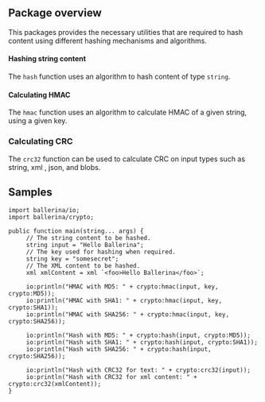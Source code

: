 ## Package overview

This packages provides the necessary utilities that are required to hash content using different hashing mechanisms and algorithms. 

#### Hashing string content
The `hash` function uses an algorithm to hash content of type `string`. 

#### Calculating HMAC 
The `hmac` function uses an algorithm to calculate HMAC of a given string, using a given key. 

### Calculating CRC

The `crc32` function can be used to calculate CRC on input types such as string, xml , json, and blobs.

## Samples

```ballerina
import ballerina/io;
import ballerina/crypto;

public function main(string... args) {
     // The string content to be hashed.
     string input = "Hello Ballerina";
     // The key used for hashing when required.
     string key = "somesecret";
     // The XML content to be hashed.
     xml xmlContent = xml `<foo>Hello Ballerina</foo>`;

     io:println("HMAC with MD5: " + crypto:hmac(input, key, crypto:MD5));
     io:println("HMAC with SHA1: " + crypto:hmac(input, key, crypto:SHA1));
     io:println("HMAC with SHA256: " + crypto:hmac(input, key, crypto:SHA256));

     io:println("Hash with MD5: " + crypto:hash(input, crypto:MD5));
     io:println("Hash with SHA1: " + crypto:hash(input, crypto:SHA1));
     io:println("Hash with SHA256: " + crypto:hash(input, crypto:SHA256));

     io:println("Hash with CRC32 for text: " + crypto:crc32(input));
     io:println("Hash with CRC32 for xml content: " + crypto:crc32(xmlContent));
}

```
